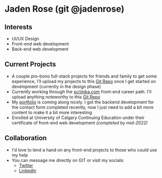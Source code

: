 # Jaden Rose (git @jadenrose)

## Interests
* UI/UX Design
* Front-end web development
* Back-end web development

## Current Projects
* A couple pro-bono full-stack projects for friends and family to get some experience, I'll upload my projects to this [Git Repo](https://github.com/jadenrose/full-stack-projects) once I get started on development (currently in the design phase)
* Currently working through the [scrimba.com](https://scrimba.com/) front-end career path. I'll upload anything noteworthy to this [Git Repo](https://github.com/jadenrose/scrimba-projects)
* My <a href="https://rosewaterdesigns.ca" target="_blank">portfolio</a> is coming along nicely. I got the backend development for the contact form completed recently, now I just need to add a bit more content to make it a bit more interesting
* Enrolled at University of Calgary Continuing Education under their certificate of front-end web development *(completed by mid-2022)*

## Collaboration
* I'd love to lend a hand on any front-end projects to those who could use my help
* You can message me directly on GIT or visit my socials:
  * [Twitter](https://twitter.com/jadenrrosedev)
  * [LinkedIn](https://www.linkedin.com/in/jaden-rose-974770218/)
